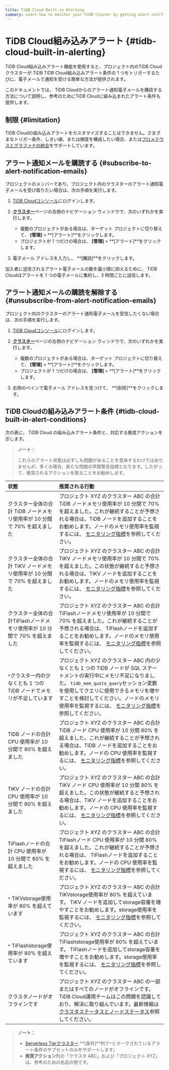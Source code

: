 ```yaml
---
title: TiDB Cloud Built-in Alerting
summary: Learn how to monitor your TiDB cluster by getting alert notification emails from TiDB Cloud.
---
```


# TiDB Cloud組み込みアラート {#tidb-cloud-built-in-alerting}

TiDB Cloud組み込みアラート機能を使用すると、プロジェクト内のTiDB Cloudクラスターが TiDB TiDB Cloud組み込みアラート条件の 1 つをトリガーするたびに、電子メールで通知を受ける簡単な方法が提供されます。

このドキュメントでは、 TiDB Cloudからのアラート通知電子メールを購読する方法について説明し、参考のためにTiDB Cloudに組み込まれたアラート条件も提供します。

## 制限 {#limitation}

TiDB Cloudの組み込みアラートをカスタマイズすることはできません。さまざまなトリガー条件、しきい値、または頻度を構成したい場合、または[プロメテウスとグラファナの統合](/tidb-cloud/monitor-prometheus-and-grafana-integration.md)をサポートしています。

## アラート通知メールを購読する {#subscribe-to-alert-notification-emails}

プロジェクトのメンバーであり、プロジェクト内のクラスターのアラート通知電子メールを受け取りたい場合は、次の手順を実行します。

1.  [TiDB Cloudコンソール](https://tidbcloud.com)にログインします。

2.  [**クラスター**](https://tidbcloud.com/console/clusters)ページの左側のナビゲーション ウィンドウで、次のいずれかを実行します。

    -   複数のプロジェクトがある場合は、ターゲット プロジェクトに切り替えて、 **[管理]** &gt; **[アラート]**をクリックします。
    -   プロジェクトが 1 つだけの場合は、 **[管理]** &gt; **[アラート]**をクリックします。

3.  電子メール アドレスを入力し、 **[購読]**をクリックします。

加入者に送信されるアラート電子メールの数を最小限に抑えるために、 TiDB Cloudはアラートを 1 つの電子メールに集約し、3 時間ごとに送信します。

## アラート通知メールの購読を解除する {#unsubscribe-from-alert-notification-emails}

プロジェクト内のクラスターのアラート通知電子メールを受信したくない場合は、次の手順を実行します。

1.  [TiDB Cloudコンソール](https://tidbcloud.com)にログインします。

2.  [**クラスター**](https://tidbcloud.com/console/clusters)ページの左側のナビゲーション ウィンドウで、次のいずれかを実行します。

    -   複数のプロジェクトがある場合は、ターゲット プロジェクトに切り替えて、 **[管理]** &gt; **[アラート]**をクリックします。
    -   プロジェクトが 1 つだけの場合は、 **[管理]** &gt; **[アラート]**をクリックします。

3.  右側のペインで電子メール アドレスを見つけて、 **[削除]**をクリックします。

## TiDB Cloudの組み込みアラート条件 {#tidb-cloud-built-in-alert-conditions}

次の表に、 TiDB Cloud の組み込みアラート条件と、対応する推奨アクションを示します。

> **ノート：**
>
> これらのアラート状態は必ずしも問題があることを意味するわけではありませんが、多くの場合、新たな問題の早期警告指標となります。したがって、推奨されるアクションを取ることをお勧めします。

| 状態                                            | 推奨される行動                                                                                                                                                                                                                                                                                                                                                                                               |
| :-------------------------------------------- | :---------------------------------------------------------------------------------------------------------------------------------------------------------------------------------------------------------------------------------------------------------------------------------------------------------------------------------------------------------------------------------------------------- |
| クラスター全体の合計 TiDB ノードメモリ使用率が 10 分間で 70% を超えました  | プロジェクト XYZ のクラスター ABC の合計 TiDB ノードメモリ使用率が 10 分間で 70% を超えました。これが継続することが予想される場合は、TiDB ノードを追加することをお勧めします。ノードのメモリ使用率を監視するには、 [モニタリング指標](/tidb-cloud/monitor-tidb-cluster.md#monitoring-metrics)を参照してください。                                                                                                                            |
| クラスター全体の合計 TiKV ノードメモリ使用率が 10 分間で 70% を超えました  | プロジェクト XYZ のクラスター ABC の合計 TiKV ノードメモリ使用率が 10 分間で 70% を超えました。この状態が継続すると予想される場合は、TiKV ノードを追加することをお勧めします。ノードのメモリ使用率を監視するには、 [モニタリング指標](/tidb-cloud/monitor-tidb-cluster.md#monitoring-metrics)を参照してください。                                                                                                                            |
| クラスター全体の合計TiFlashノードメモリ使用率が 10 分間で 70% を超えました | プロジェクト XYZ のクラスター ABC の合計TiFlashノードメモリ使用率が 10 分間で 70% を超えました。これが継続することが予想される場合は、 TiFlashノードを追加することをお勧めします。ノードのメモリ使用率を監視するには、 [モニタリング指標](/tidb-cloud/monitor-tidb-cluster.md#monitoring-metrics)を参照してください。                                                                                                                        |
| `*`クラスター内の少なくとも 1 つの TiDB ノードでメモリが不足しています     | プロジェクト XYZ のクラスター ABC 内の少なくとも 1 つの TiDB ノードが SQL ステートメントの実行中にメモリ不足になりました。 `tidb_mem_quota_query`セッション変数を使用してクエリに使用できるメモリを増やすことを検討してください。ノードのメモリ使用率を監視するには、 [モニタリング指標](/tidb-cloud/monitor-tidb-cluster.md#monitoring-metrics)を参照してください。                                                                                          |
| TiDB ノードの合計 CPU 使用率が 10 分間で 80% を超えました        | プロジェクト XYZ のクラスター ABC の合計 TiDB ノード CPU 使用率が 10 分間 80% を超えました。これが継続することが予想される場合は、TiDB ノードを追加することをお勧めします。ノードの CPU 使用率を監視するには、 [モニタリング指標](/tidb-cloud/monitor-tidb-cluster.md#monitoring-metrics)を参照してください。                                                                                                                         |
| TiKV ノードの合計 CPU 使用率が 10 分間で 80% を超えました        | プロジェクト XYZ のクラスター ABC の合計 TiKV ノード CPU 使用率が 10 分間 80% を超えました。この状態が継続すると予想される場合は、TiKV ノードを追加することをお勧めします。ノードの CPU 使用率を監視するには、 [モニタリング指標](/tidb-cloud/monitor-tidb-cluster.md#monitoring-metrics)を参照してください。                                                                                                                         |
| TiFlashノードの合計 CPU 使用率が 10 分間で 80% を超えました      | プロジェクト XYZ のクラスター ABC の合計TiFlashノード CPU 使用率が 10 分間 80% を超えました。これが継続することが予想される場合は、 TiFlashノードを追加することをお勧めします。ノードの CPU 使用率を監視するには、 [モニタリング指標](/tidb-cloud/monitor-tidb-cluster.md#monitoring-metrics)を参照してください。                                                                                                                     |
| `*` TiKVstorage使用率が 80% を超えています               | プロジェクト XYZ のクラスター ABC の合計 TiKVstorage使用率が 80% を超えています。 TiKV ノードを追加してstorage容量を増やすことをお勧めします。storage使用率を監視するには、 [モニタリング指標](/tidb-cloud/monitor-tidb-cluster.md#monitoring-metrics)を参照してください。                                                                                                                                       |
| `*` TiFlashstorage使用率が 80% を超えています            | プロジェクト XYZ のクラスター ABC の合計TiFlashstorage使用率が 80% を超えています。 TiFlashノードを追加してstorage容量を増やすことをお勧めします。storage使用率を監視するには、 [モニタリング指標](/tidb-cloud/monitor-tidb-cluster.md#monitoring-metrics)を参照してください。                                                                                                                                   |
| クラスタノードがオフラインです                               | プロジェクト XYZ のクラスター ABC の一部またはすべてのノードがオフラインです。 TiDB Cloud運用チームはこの問題を認識しており、解決に取り組んでいます。最新情報は[クラスタステータスとノードステータス](/tidb-cloud/monitor-tidb-cluster.md#cluster-status-and-node-status)参照してください。 |

> **ノート：**
>
> -   [Serverless Tierクラスター](/tidb-cloud/select-cluster-tier.md#serverless-tier-beta) **[条件]**列で`*`とマークされているアラート条件のサブセットのみをサポートします。
> -   **推奨アクション**列の「クラスタ ABC」および「プロジェクト XYZ」は、参考のための名前の例です。
